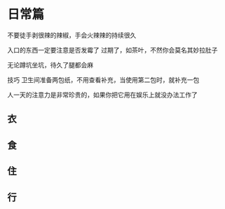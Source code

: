 # 日常篇


不要徒手剥很辣的辣椒，手会火辣辣的持续很久

入口的东西一定要注意是否发霉了 过期了，如茶叶，不然你会莫名其妙拉肚子

无论蹲坑坐坑，待久了腿都会麻

技巧
卫生间准备两包纸，不用查看补充，当使用第二包时，就补充一包


人一天的注意力是非常珍贵的，如果你把它用在娱乐上就没办法工作了

## 衣
## 食
## 住
## 行